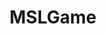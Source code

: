 ---
title: MSLGame
crosslinks:
- FLAGFlagstaff
- youtubefactsbot
- u_imguralbumbot
- anti_gif_bot
- summonerswar
- tmsbmeta
- john_yukis_bots
- alotabot
- livven
- xkcd
- MRW
- mlem
- 10xtvcz
- FFRecordKeeper
- Eyebleach
- BnHASmashTap
- AndroidGaming
- autourbanbot
- youtubot
- pokemongo
---